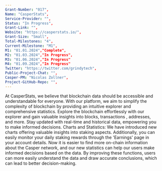 ```yaml
---
Grant-Number: "017",
Name: "CasperStats",
Service-Provider: "",
Status: "In Progress",
Grant-Link: "",
Website: "https://casperstats.io/",
Grant-Size: "Small",
Total-Milestones: "4",
Current-Milestone: "M1",
M1: "01.01.2024","Complete",
M2: "01.03.2024","In Progress",
M3: "01.06.2024","In Progress"
M4: "01.09.2024","In Progress"
Twitter: "https://twitter.com/grindytech",
Public-Project-Chat: "",
Casper-PM: "Nicolas Zollner",
Project-GitHub-Repo: "",
---
```

<!--lang:en--> 
At CasperStats, we believe that blockchain data should be accessible and understandable for everyone.
With our platform, we aim to simplify the complexity of blockchain by providing an intuitive explorer
and comprehensive statistics.
Explore the blockchain effortlessly with our explorer and gain valuable insights into blocks,
transactions , addresses, and more. Stay updated with real-time and historical data, empowering you to
make informed decisions.
Charts and Statistics: We have introduced new charts offering valuable insights into staking aspects.
Additionally, you can easily monitor your daily staking rewards through the 'Earnings' page in your
account details. Now it is easier to find more on-chain information about the Casper network, and our
new statistics can help our users make informed decisions based on the data. By improving these functions, users can more easily understand the data and draw accurate conclusions, which can lead to
better decision-making.


<!--lang:es--] 
En CasperStats, creemos que los datos de blockchain deben ser accesibles y comprensibles para todos.
Con nuestra plataforma, nuestro objetivo es simplificar la complejidad de blockchain, proporcionando un explorador intuitivo y estadísticas completas.
Explore la cadena de bloques sin esfuerzo con nuestro explorador y obtenga información valiosa sobre bloques, transacciones, direcciones y mucho más. Manténgase actualizado con datos históricos y en tiempo real, lo que le permitirá tomar decisiones informadas.
Gráficos y estadísticas: Hemos introducido nuevos gráficos que ofrecen información valiosa sobre aspectos de las apuestas.
Además, puede supervisar fácilmente sus recompensas de apuestas diarias a través de la página "Ganancias" en los detalles de su cuenta. Ahora es más fácil encontrar más información en la cadena sobre la red Casper, y nuestras nuevas estadísticas pueden ayudar a nuestros usuarios a tomar decisiones informadas basadas en los datos. Al mejorar estas funciones, los usuarios pueden comprender más fácilmente los datos y sacar conclusiones precisas, lo que puede conducir a una mejor toma de decisiones.

<!--lang:de--] 
Wir bei CasperStats glauben, dass Blockchain-Daten für jeden zugänglich und verständlich sein sollten.
Mit unserer Plattform möchten wir die Komplexität der Blockchain vereinfachen, indem wir einen intuitiven Explorer und umfassende Statistiken anbieten.
Erforschen Sie die Blockchain mühelos mit unserem Explorer und gewinnen Sie wertvolle Einblicke in Blöcke, Transaktionen, Adressen und mehr. Bleiben Sie mit Echtzeit- und historischen Daten auf dem Laufenden, damit Sie fundierte Entscheidungen treffen können.
Diagramme und Statistiken: Wir haben neue Diagramme eingeführt, die wertvolle Einblicke in Staking-Aspekte bieten.
Darüber hinaus können Sie Ihre täglichen Einsatzprämien über die Seite "Gewinne" in Ihren Kontodetails leicht überwachen. Jetzt ist es einfacher, mehr On-Chain-Informationen über das Casper-Netzwerk zu finden, und unsere neuen Statistiken können unseren Nutzern helfen, fundierte Entscheidungen auf der Grundlage der Daten zu treffen. Durch die Verbesserung dieser Funktionen können die Nutzer die Daten leichter verstehen und genaue Schlüsse ziehen, was zu einer besseren Entscheidungsfindung führen kann.

<!--lang:fr--] 
Chez CasperStats, nous pensons que les données de la blockchain doivent être accessibles et compréhensibles pour tous.
Avec notre plateforme, nous visons à simplifier la complexité de la blockchain en fournissant un explorateur intuitif et des statistiques complètes.
Explorez la blockchain sans effort avec notre explorateur et obtenez des informations précieuses sur les blocs, les transactions, les adresses, etc. Restez informé grâce aux données historiques et en temps réel, ce qui vous permettra de prendre des décisions éclairées.
Graphiques et statistiques : Nous avons introduit de nouveaux graphiques offrant des informations précieuses sur les aspects du staking.
De plus, vous pouvez facilement suivre vos récompenses quotidiennes en consultant la page "Earnings" dans les détails de votre compte. détails de votre compte. Il est désormais plus facile de trouver davantage d'informations sur la chaîne concernant le réseau Casper, et nos nouvelles statistiques peuvent aider nos utilisateurs à prendre des décisions éclairées. nouvelles statistiques peuvent aider nos utilisateurs à prendre des décisions éclairées sur la base de ces données. En améliorant ces fonctions, les utilisateurs peuvent plus facilement comprendre les données et tirer des conclusions précises, ce qui peut conduire à une meilleure prise de décision.

<!--lang:pl--] 
W CasperStats wierzymy, że dane blockchain powinny być dostępne i zrozumiałe dla każdego.
Dzięki naszej platformie staramy się uprościć złożoność blockchain, zapewniając intuicyjny eksplorator i kompleksowe statystyki.
Eksploruj blockchain bez wysiłku dzięki naszemu eksploratorowi i uzyskaj cenny wgląd w bloki, transakcje, adresy i nie tylko. Bądź na bieżąco z danymi historycznymi i w czasie rzeczywistym, co pozwoli Ci podejmować świadome decyzje.
Wykresy i statystyki: Wprowadziliśmy nowe wykresy oferujące cenny wgląd w aspekty stakingu.
Ponadto możesz łatwo monitorować swoje dzienne nagrody za staking na stronie "Zarobki" w szczegółach konta. Teraz łatwiej jest znaleźć więcej informacji na temat sieci Casper, a nasze nowe statystyki mogą pomóc naszym użytkownikom w podejmowaniu świadomych decyzji w oparciu o dane. Ulepszając te funkcje, użytkownicy mogą łatwiej zrozumieć dane i wyciągnąć dokładne wnioski, co może prowadzić do lepszego podejmowania decyzji.

<!--lang:uk--] 
У CasperStats ми вважаємо, що блокчейн-дані повинні бути доступними і зрозумілими для кожного.
За допомогою нашої платформи ми прагнемо спростити складність блокчейну, надаючи інтуїтивно зрозумілий дослідник і вичерпну статистику.
Вивчайте блокчейн без зайвих зусиль за допомогою нашого дослідника і отримуйте цінну інформацію про блоки, транзакції, адреси та багато іншого. Отримуйте актуальні та історичні дані в режимі реального часу, щоб приймати обґрунтовані рішення.
Графіки та статистика: Ми представили нові діаграми, які надають цінну інформацію щодо аспектів стейкінгу.
Крім того, ви можете легко відстежувати свої щоденні винагороди за ставками на сторінці "Заробіток" у вашому акаунті. Тепер стало простіше знайти більше інформації про мережу Casper, а наша нова статистика допоможе користувачам приймати обґрунтовані рішення на основі отриманих даних. Покращуючи ці функції, користувачі можуть легше розуміти дані і робити точні висновки, що може призвести до кращого прийняття рішень.

[!--lang:*-->  
